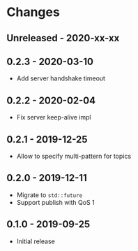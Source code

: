 # Changes

## Unreleased - 2020-xx-xx


## 0.2.3 - 2020-03-10
* Add server handshake timeout


## 0.2.2 - 2020-02-04
* Fix server keep-alive impl


## 0.2.1 - 2019-12-25
* Allow to specify multi-pattern for topics


## 0.2.0 - 2019-12-11
* Migrate to `std::future`
* Support publish with QoS 1


## 0.1.0 - 2019-09-25
* Initial release
